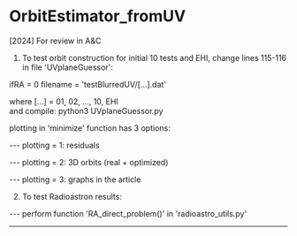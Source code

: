 # OrbitEstimator_fromUV
[2024] For review in A&amp;C

1) To test orbit construction for initial 10 tests and EHI, change lines 115-116 in file 'UVplaneGuessor':
   
  ifRA = 0
  filename = 'testBlurredUV/[...].dat'

where [...] = 01, 02, ..., 10, EHI    
and compile:
  python3 UVplaneGuessor.py

plotting in 'minimize' function has 3 options:

--- plotting = 1: residuals

--- plotting = 2: 3D orbits (real + optimized)

--- plotting = 3: graphs in the article

2) To test Radioastron results:
   
--- perform function 'RA_direct_problem()' in 'radioastro_utils.py'

--- 

